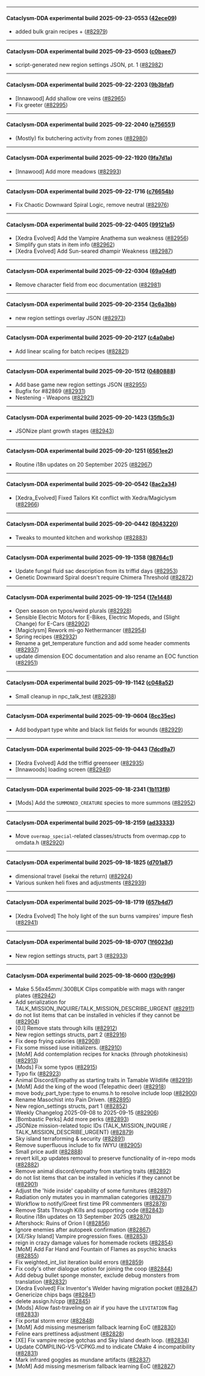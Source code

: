 
---

#### Cataclysm-DDA experimental build 2025-09-23-0553 ([42ece09](https://github.com/CleverRaven/Cataclysm-DDA/releases/tag/cdda-experimental-2025-09-23-0553))

* added bulk grain recipes + ([#82979](https://github.com/CleverRaven/Cataclysm-DDA/pull/82979))

---

#### Cataclysm-DDA experimental build 2025-09-23-0503 ([c0baee7](https://github.com/CleverRaven/Cataclysm-DDA/releases/tag/cdda-experimental-2025-09-23-0503))

* script-generated new region settings JSON, pt. 1 ([#82982](https://github.com/CleverRaven/Cataclysm-DDA/pull/82982))

---

#### Cataclysm-DDA experimental build 2025-09-22-2203 ([9b3bfaf](https://github.com/CleverRaven/Cataclysm-DDA/releases/tag/cdda-experimental-2025-09-22-2203))

* [Innawood] Add shallow ore veins ([#82965](https://github.com/CleverRaven/Cataclysm-DDA/pull/82965))
* Fix greeter ([#82995](https://github.com/CleverRaven/Cataclysm-DDA/pull/82995))

---

#### Cataclysm-DDA experimental build 2025-09-22-2040 ([e756551](https://github.com/CleverRaven/Cataclysm-DDA/releases/tag/cdda-experimental-2025-09-22-2040))

* (Mostly) fix butchering activity from zones ([#82980](https://github.com/CleverRaven/Cataclysm-DDA/pull/82980))

---

#### Cataclysm-DDA experimental build 2025-09-22-1920 ([9fa7d1a](https://github.com/CleverRaven/Cataclysm-DDA/releases/tag/cdda-experimental-2025-09-22-1920))

* [Innawood] Add more meadows ([#82993](https://github.com/CleverRaven/Cataclysm-DDA/pull/82993))

---

#### Cataclysm-DDA experimental build 2025-09-22-1716 ([c76654b](https://github.com/CleverRaven/Cataclysm-DDA/releases/tag/cdda-experimental-2025-09-22-1716))

* Fix Chaotic Downward Spiral Logic, remove neutral ([#82976](https://github.com/CleverRaven/Cataclysm-DDA/pull/82976))

---

#### Cataclysm-DDA experimental build 2025-09-22-0405 ([99121a5](https://github.com/CleverRaven/Cataclysm-DDA/releases/tag/cdda-experimental-2025-09-22-0405))

* [Xedra Evolved] Add the Vampire Anathema sun weakness ([#82956](https://github.com/CleverRaven/Cataclysm-DDA/pull/82956))
* Simplify gun stats in item info ([#82962](https://github.com/CleverRaven/Cataclysm-DDA/pull/82962))
* [Xedra Evolved] Add Sun-seared dhampir Weakness ([#82987](https://github.com/CleverRaven/Cataclysm-DDA/pull/82987))

---

#### Cataclysm-DDA experimental build 2025-09-22-0304 ([69a04df](https://github.com/CleverRaven/Cataclysm-DDA/releases/tag/cdda-experimental-2025-09-22-0304))

* Remove character field from eoc documentation ([#82981](https://github.com/CleverRaven/Cataclysm-DDA/pull/82981))

---

#### Cataclysm-DDA experimental build 2025-09-20-2354 ([3c6a3bb](https://github.com/CleverRaven/Cataclysm-DDA/releases/tag/cdda-experimental-2025-09-20-2354))

* new region settings overlay JSON ([#82973](https://github.com/CleverRaven/Cataclysm-DDA/pull/82973))

---

#### Cataclysm-DDA experimental build 2025-09-20-2127 ([c4a0abe](https://github.com/CleverRaven/Cataclysm-DDA/releases/tag/cdda-experimental-2025-09-20-2127))

* Add linear scaling for batch recipes ([#82821](https://github.com/CleverRaven/Cataclysm-DDA/pull/82821))

---

#### Cataclysm-DDA experimental build 2025-09-20-1512 ([0480888](https://github.com/CleverRaven/Cataclysm-DDA/releases/tag/cdda-experimental-2025-09-20-1512))

* Add base game new region settings JSON  ([#82955](https://github.com/CleverRaven/Cataclysm-DDA/pull/82955))
* Bugfix for #82869 ([#82931](https://github.com/CleverRaven/Cataclysm-DDA/pull/82931))
* Nestening - Weapons ([#82921](https://github.com/CleverRaven/Cataclysm-DDA/pull/82921))

---

#### Cataclysm-DDA experimental build 2025-09-20-1423 ([35fb5c3](https://github.com/CleverRaven/Cataclysm-DDA/releases/tag/cdda-experimental-2025-09-20-1423))

* JSONize plant growth stages ([#82943](https://github.com/CleverRaven/Cataclysm-DDA/pull/82943))

---

#### Cataclysm-DDA experimental build 2025-09-20-1251 ([6561ee2](https://github.com/CleverRaven/Cataclysm-DDA/releases/tag/cdda-experimental-2025-09-20-1251))

* Routine i18n updates on 20 September 2025 ([#82967](https://github.com/CleverRaven/Cataclysm-DDA/pull/82967))

---

#### Cataclysm-DDA experimental build 2025-09-20-0542 ([8ac2a34](https://github.com/CleverRaven/Cataclysm-DDA/releases/tag/cdda-experimental-2025-09-20-0542))

* [Xedra_Evolved] Fixed Tailors Kit conflict with Xedra/Magiclysm ([#82966](https://github.com/CleverRaven/Cataclysm-DDA/pull/82966))

---

#### Cataclysm-DDA experimental build 2025-09-20-0442 ([8043220](https://github.com/CleverRaven/Cataclysm-DDA/releases/tag/cdda-experimental-2025-09-20-0442))

* Tweaks to mounted kitchen and workshop ([#82883](https://github.com/CleverRaven/Cataclysm-DDA/pull/82883))

---

#### Cataclysm-DDA experimental build 2025-09-19-1358 ([98764c1](https://github.com/CleverRaven/Cataclysm-DDA/releases/tag/cdda-experimental-2025-09-19-1358))

* Update fungal fluid sac description from its triffid days ([#82953](https://github.com/CleverRaven/Cataclysm-DDA/pull/82953))
* Genetic Downward Spiral doesn't require Chimera Threshold ([#82872](https://github.com/CleverRaven/Cataclysm-DDA/pull/82872))

---

#### Cataclysm-DDA experimental build 2025-09-19-1254 ([17e1448](https://github.com/CleverRaven/Cataclysm-DDA/releases/tag/cdda-experimental-2025-09-19-1254))

* Open season on typos/weird plurals ([#82928](https://github.com/CleverRaven/Cataclysm-DDA/pull/82928))
* Sensible Electric Motors for E-Bikes, Electric Mopeds, and (Slight Change) for E-Cars ([#82902](https://github.com/CleverRaven/Cataclysm-DDA/pull/82902))
* [Magiclysm] Rework mi-go Nethermancer ([#82954](https://github.com/CleverRaven/Cataclysm-DDA/pull/82954))
* Spring recipes ([#82932](https://github.com/CleverRaven/Cataclysm-DDA/pull/82932))
* Rename a get_temperature function and add some header comments ([#82937](https://github.com/CleverRaven/Cataclysm-DDA/pull/82937))
* update dimension EOC documentation and also rename an EOC function ([#82951](https://github.com/CleverRaven/Cataclysm-DDA/pull/82951))

---

#### Cataclysm-DDA experimental build 2025-09-19-1142 ([c048a52](https://github.com/CleverRaven/Cataclysm-DDA/releases/tag/cdda-experimental-2025-09-19-1142))

* Small cleanup in npc_talk_test ([#82938](https://github.com/CleverRaven/Cataclysm-DDA/pull/82938))

---

#### Cataclysm-DDA experimental build 2025-09-19-0604 ([8cc35ec](https://github.com/CleverRaven/Cataclysm-DDA/releases/tag/cdda-experimental-2025-09-19-0604))

* Add bodypart type white and black list fields for wounds ([#82929](https://github.com/CleverRaven/Cataclysm-DDA/pull/82929))

---

#### Cataclysm-DDA experimental build 2025-09-19-0443 ([7dcd9a7](https://github.com/CleverRaven/Cataclysm-DDA/releases/tag/cdda-experimental-2025-09-19-0443))

* [Xedra Evolved] Add the triffid greenseer ([#82935](https://github.com/CleverRaven/Cataclysm-DDA/pull/82935))
* [Innawoods] loading screen ([#82949](https://github.com/CleverRaven/Cataclysm-DDA/pull/82949))

---

#### Cataclysm-DDA experimental build 2025-09-18-2341 ([1b113f8](https://github.com/CleverRaven/Cataclysm-DDA/releases/tag/cdda-experimental-2025-09-18-2341))

* [Mods] Add the `SUMMONED_CREATURE` species to more summons ([#82952](https://github.com/CleverRaven/Cataclysm-DDA/pull/82952))

---

#### Cataclysm-DDA experimental build 2025-09-18-2159 ([ad33333](https://github.com/CleverRaven/Cataclysm-DDA/releases/tag/cdda-experimental-2025-09-18-2159))

* Move `overmap_special`-related classes/structs from overmap.cpp to omdata.h ([#82920](https://github.com/CleverRaven/Cataclysm-DDA/pull/82920))

---

#### Cataclysm-DDA experimental build 2025-09-18-1825 ([d701a87](https://github.com/CleverRaven/Cataclysm-DDA/releases/tag/cdda-experimental-2025-09-18-1825))

* dimensional travel (isekai the return) ([#82924](https://github.com/CleverRaven/Cataclysm-DDA/pull/82924))
* Various sunken heli fixes and adjustments ([#82939](https://github.com/CleverRaven/Cataclysm-DDA/pull/82939))

---

#### Cataclysm-DDA experimental build 2025-09-18-1719 ([657b4d7](https://github.com/CleverRaven/Cataclysm-DDA/releases/tag/cdda-experimental-2025-09-18-1719))

* [Xedra Evolved] The holy light of the sun burns vampires' impure flesh ([#82941](https://github.com/CleverRaven/Cataclysm-DDA/pull/82941))

---

#### Cataclysm-DDA experimental build 2025-09-18-0707 ([1f6023d](https://github.com/CleverRaven/Cataclysm-DDA/releases/tag/cdda-experimental-2025-09-18-0707))

* New region settings structs, part 3 ([#82933](https://github.com/CleverRaven/Cataclysm-DDA/pull/82933))

---

#### Cataclysm-DDA experimental build 2025-09-18-0600 ([f30c996](https://github.com/CleverRaven/Cataclysm-DDA/releases/tag/cdda-experimental-2025-09-18-0600))

* Make 5.56x45mm/.300BLK Clips compatible with mags with ranger plates ([#82942](https://github.com/CleverRaven/Cataclysm-DDA/pull/82942))
* Add serialization for TALK_MISSION_INQUIRE/TALK_MISSION_DESCRIBE_URGENT ([#82911](https://github.com/CleverRaven/Cataclysm-DDA/pull/82911))
* do not list items that can be installed in vehicles if they cannot be ([#82904](https://github.com/CleverRaven/Cataclysm-DDA/pull/82904))
* [0.I] Remove stats through kills ([#82912](https://github.com/CleverRaven/Cataclysm-DDA/pull/82912))
* New region settings structs, part 2 ([#82916](https://github.com/CleverRaven/Cataclysm-DDA/pull/82916))
* Fix deep frying calories ([#82908](https://github.com/CleverRaven/Cataclysm-DDA/pull/82908))
* Fix some missed iuse initializers. ([#82910](https://github.com/CleverRaven/Cataclysm-DDA/pull/82910))
* [MoM] Add contemplation recipes for knacks (through photokinesis) ([#82913](https://github.com/CleverRaven/Cataclysm-DDA/pull/82913))
* [Mods] Fix some typos ([#82915](https://github.com/CleverRaven/Cataclysm-DDA/pull/82915))
* Typo fix ([#82923](https://github.com/CleverRaven/Cataclysm-DDA/pull/82923))
* Animal Discord/Empathy as starting traits in Tamable Wildlife ([#82919](https://github.com/CleverRaven/Cataclysm-DDA/pull/82919))
* [MoM] Add the king of the wood (Telepathic deer) ([#82918](https://github.com/CleverRaven/Cataclysm-DDA/pull/82918))
* move body_part_type::type to enums.h to resolve include loop ([#82900](https://github.com/CleverRaven/Cataclysm-DDA/pull/82900))
* Rename Masochist into Pain Driven. ([#82895](https://github.com/CleverRaven/Cataclysm-DDA/pull/82895))
* New region_settings structs, part 1 ([#82852](https://github.com/CleverRaven/Cataclysm-DDA/pull/82852))
* Weekly Changelog 2025-09-08 to 2025-09-15 ([#82906](https://github.com/CleverRaven/Cataclysm-DDA/pull/82906))
* [Bombastic Perks] Add more perks ([#82893](https://github.com/CleverRaven/Cataclysm-DDA/pull/82893))
* JSONize mission-related topic IDs (TALK_MISSION_INQUIRE / TALK_MISSION_DESCRIBE_URGENT) ([#82879](https://github.com/CleverRaven/Cataclysm-DDA/pull/82879))
* Sky island terraforming & security ([#82891](https://github.com/CleverRaven/Cataclysm-DDA/pull/82891))
* Remove superfluous include to fix IWYU ([#82905](https://github.com/CleverRaven/Cataclysm-DDA/pull/82905))
* Small price audit ([#82888](https://github.com/CleverRaven/Cataclysm-DDA/pull/82888))
* revert kill_xp updates removal to preserve functionality of in-repo mods ([#82882](https://github.com/CleverRaven/Cataclysm-DDA/pull/82882))
* Remove animal discord/empathy from starting traits ([#82892](https://github.com/CleverRaven/Cataclysm-DDA/pull/82892))
* do not list items that can be installed in vehicles if they cannot be ([#82901](https://github.com/CleverRaven/Cataclysm-DDA/pull/82901))
* Adjust the 'hide inside' capability of some furnitures ([#82897](https://github.com/CleverRaven/Cataclysm-DDA/pull/82897))
* Radiation only mutates you in mammalian categories ([#82871](https://github.com/CleverRaven/Cataclysm-DDA/pull/82871))
* Workflow to notify/Greet first time PR commenters ([#82878](https://github.com/CleverRaven/Cataclysm-DDA/pull/82878))
* Remove Stats Through Kills and supporting code ([#82843](https://github.com/CleverRaven/Cataclysm-DDA/pull/82843))
* Routine i18n updates on 13 September 2025 ([#82870](https://github.com/CleverRaven/Cataclysm-DDA/pull/82870))
* Aftershock: Ruins of Orion I ([#82856](https://github.com/CleverRaven/Cataclysm-DDA/pull/82856))
* Ignore enemies after autopeek confirmation ([#82867](https://github.com/CleverRaven/Cataclysm-DDA/pull/82867))
* [XE/Sky Island] Vampire progression fixes. ([#82853](https://github.com/CleverRaven/Cataclysm-DDA/pull/82853))
* reign in crazy damage values for homemade rockets ([#82854](https://github.com/CleverRaven/Cataclysm-DDA/pull/82854))
* [MoM] Add Far Hand and Fountain of Flames as psychic knacks ([#82855](https://github.com/CleverRaven/Cataclysm-DDA/pull/82855))
* Fix weighted_int_list iteration build errors ([#82859](https://github.com/CleverRaven/Cataclysm-DDA/pull/82859))
* Fix cody's other dialogue option for joining the coop ([#82844](https://github.com/CleverRaven/Cataclysm-DDA/pull/82844))
* Add debug bullet sponge monster, exclude debug monsters from translation ([#82832](https://github.com/CleverRaven/Cataclysm-DDA/pull/82832))
* [Xedra Evolved] Fix Inventor's Welder having migration pocket ([#82847](https://github.com/CleverRaven/Cataclysm-DDA/pull/82847))
* Genericize chips bags ([#82841](https://github.com/CleverRaven/Cataclysm-DDA/pull/82841))
* delete assign.h/cpp ([#82845](https://github.com/CleverRaven/Cataclysm-DDA/pull/82845))
* [Mods] Allow fast-traveling on air if you have the `LEVITATION` flag ([#82833](https://github.com/CleverRaven/Cataclysm-DDA/pull/82833))
* Fix portal storm error ([#82848](https://github.com/CleverRaven/Cataclysm-DDA/pull/82848))
* [MoM] Add missing mesmerism fallback learning EoC ([#82830](https://github.com/CleverRaven/Cataclysm-DDA/pull/82830))
* Feline ears prettiness adjustment ([#82828](https://github.com/CleverRaven/Cataclysm-DDA/pull/82828))
* [XE] Fix vampire recipe gotchas and Sky Island death loop. ([#82834](https://github.com/CleverRaven/Cataclysm-DDA/pull/82834))
* Update COMPILING-VS-VCPKG.md to indicate CMake 4 incompatibility ([#82831](https://github.com/CleverRaven/Cataclysm-DDA/pull/82831))
* Mark infrared goggles as mundane artifacts ([#82837](https://github.com/CleverRaven/Cataclysm-DDA/pull/82837))
* [MoM] Add missing mesmerism fallback learning EoC ([#82827](https://github.com/CleverRaven/Cataclysm-DDA/pull/82827))
